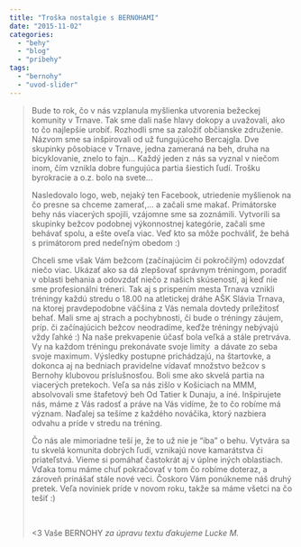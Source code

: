 ```yaml
---
title: "Troška nostalgie s BERNOHAMI"
date: "2015-11-02"
categories: 
  - "behy"
  - "blog"
  - "pribehy"
tags: 
  - "bernohy"
  - "uvod-slider"
---
```


> Bude to rok, čo v nás vzplanula myšlienka utvorenia bežeckej komunity v Trnave. Tak sme dali naše hlavy dokopy a uvažovali, ako to čo najlepšie urobiť. Rozhodli sme sa založiť občianske združenie. Názvom sme sa inšpirovali od už fungujúceho Bercajgla. Dve skupinky pôsobiace v Trnave, jedna zameraná na beh, druha na bicyklovanie, znelo to fajn… Každý jeden z nás sa vyznal v niečom inom, čím vznikla dobre fungujúca partia šiestich ľudí. Trošku byrokracie a o.z. bolo na svete…
> 
> Nasledovalo logo, web, nejaký ten Facebook, utriedenie myšlienok na čo presne sa chceme zamerať,… a začali sme makať. Primátorske behy nás viacerých spojili, vzájomne sme sa zoznámili. Vytvorili sa skupinky bežcov podobnej výkonnostnej kategórie, začali sme behávať spolu, a ešte oveľa viac. Veď kto sa môže pochváliť, že behá s primátorom pred nedeľným obedom :) 
> 
> Chceli sme však Vám bežcom (začínajúcim či pokročilým) odovzdať niečo viac. Ukázať ako sa dá zlepšovať správnym tréningom, poradiť v oblasti behania a odovzdať niečo z našich skúseností, aj keď nie sme profesionálni tréneri. Tak aj s prispením mesta Trnava vznikli tréningy každú stredu o 18.00 na atletickej dráhe AŠK Slávia Trnava, na ktorej pravdepodobne väčšina z Vás nemala dovtedy príležitosť behať. Mali sme aj strach a pochybnosti, či bude o tréningy záujem, príp. či začínajúcich bežcov neodradíme, keďže tréningy nebývajú vždy ľahké :) Na naše prekvapenie účasť bola veľká a stále pretrváva. Vy na každom tréningu prekonávate svoje limity  a dávate zo seba svoje maximum. Výsledky postupne prichádzajú, na štartovke, a dokonca aj na bedniach pravidelne vídavať množstvo bežcov s Bernohy klubovou príslušnosťou. Boli sme ako skvelá partia na viacerých pretekoch. Veľa sa nás zišlo v Košiciach na MMM, absolvovali sme štafetový beh Od Tatier k Dunaju, a iné. Inšpirujete nás, máme z Vás radosť a práve na Vás vidíme, že to čo robíme má význam. Naďalej sa tešíme z každého nováčika, ktorý nazbiera odvahu a príde v stredu na tréning.
> 
> Čo nás ale mimoriadne teší je, že to už nie je “iba” o behu. Vytvára sa tu skvelá komunita dobrých ľudí, vznikajú nove kamarátstva či priateľstvá. Vieme si pomáhať častokrát aj v úplne iných oblastiach. Vďaka tomu máme chuť pokračovať v tom čo robíme doteraz, a zároveň prinášať stále nové veci. Čoskoro Vám ponúkneme náš druhý pretek. Veľa noviniek príde v novom roku, takže sa máme všetci na čo tešiť :)
> 
>  
> 
> <3 Vaše BERNOHY _za úpravu textu ďakujeme Lucke M._
